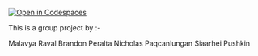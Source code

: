 [![Open in Codespaces](https://classroom.github.com/assets/launch-codespace-7f7980b617ed060a017424585567c406b6ee15c891e84e1186181d67ecf80aa0.svg)](https://classroom.github.com/open-in-codespaces?assignment_repo_id=12560345)




This is a group project by :- 

Malavya Raval
Brandon Peralta
Nicholas Paqcanlungan
Siaarhei Pushkin
